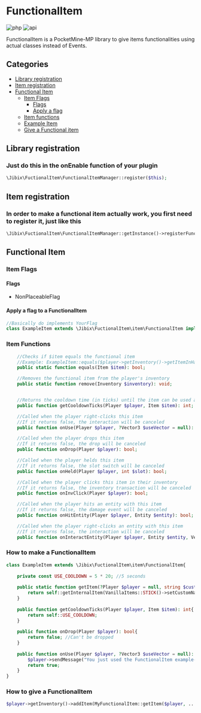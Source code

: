 # FunctionalItem

![php](https://img.shields.io/badge/php-8.1-informational)
![api](https://img.shields.io/badge/pocketmine-5.0-informational)

FunctionalItem is a PocketMine-MP library to give items functionalities using actual classes instead of Events.

## Categories
+ [Library registration](#library-registration)
+ [Item registration](#item-registration)
+ [Functional Item](#functional-item)
    - [Item Flags](#item-flags)
      - [Flags](#flags)
      - [Apply a flag](#apply-a-flag-to-a-functionalitem)
    - [Item functions](#item-functions)
    - [Example Item](#how-to-make-a-functionalitem)
    - [Give a Functional item](#how-to-give-a-functionalitem)

## Library registration
### Just do this in the onEnable function of your plugin
```php
\Jibix\FuctionalItem\FunctionalItemManager::register($this);
```

## Item registration
### In order to make a functional item actually work, you first need to register it, just like this
```php
\Jibix\FuctionalItem\FunctionalItemManager::getInstance()->registerFunctionalItem(new MyFunctionalItem());
```

## Functional Item
### Item Flags
#### Flags
- NonPlaceableFlag
#### Apply a flag to a FunctionalItem
```php
//Basically do implements YourFlag
class ExampleItem extends \Jibix\FuctionalItem\item\FunctionalItem implements ItemFlag{
```
### Item Functions
```php
    //Checks if $item equals the functional item
    //Example: ExampleItem::equals($player->getInventory()->getItemInHand())
    public static function equals(Item $item): bool;

    //Removes the functional item from the player's inventory
    public static function remove(Inventory $inventory): void;


    //Returns the cooldown time (in ticks) until the item can be used again
    public function getCooldownTicks(Player $player, Item $item): int;

    //Called when the player right-clicks this item
    //If it returns false, the interaction will be canceled
    public function onUse(Player $player, ?Vector3 $useVector = null): bool;

    //Called when the player drops this item
    //If it returns false, the drop will be canceled
    public function onDrop(Player $player): bool;

    //Called when the player helds this item
    //If it returns false, the slot switch will be canceled
    public function onHeld(Player $player, int $slot): bool;

    //Called when the player clicks this item in their inventory
    //If it returns false, the inventory transaction will be canceled
    public function onInvClick(Player $player): bool;

    //Called when the player hits an entity with this item
    //If it returns false, the damage event will be canceled
    public function onHitEntity(Player $player, Entity $entity): bool;

    //Called when the player right-clicks an entity with this item
    //If it returns false, the interaction will be canceled
    public function onInteractEntity(Player $player, Entity $entity, Vector3 $clickPos): bool;
```
### How to make a FunctionalItem
```php
class ExampleItem extends \Jibix\FuctionalItem\item\FunctionalItem{
    
    private const USE_COOLDOWN = 5 * 20; //5 seconds
    
    public static function getItem(?Player $player = null, string $customName = "§bExample"): Item{
        return self::getInternalItem(VanillaItems::STICK()->setCustomName($customName));
    }
    
    public function getCooldownTicks(Player $player, Item $item): int{
        return self::USE_COOLDOWN;
    }
    
    public function onDrop(Player $player): bool{
        return false; //Can't be dropped
    }
    
    public function onUse(Player $player, ?Vector3 $useVector = null): bool{
        $player->sendMessage("You just used the FunctionalItem example-stick!");
        return true;
    }
}
```
### How to give a FunctionalItem
```php
$player->getInventory()->addItem(MyFunctionalItem::getItem($player, ...$customArgs));
```
